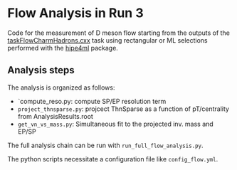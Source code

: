 # Flow Analysis in Run 3

Code for the measurement of D meson flow starting from the outputs of the [taskFlowCharmHadrons.cxx](https://github.com/AliceO2Group/O2Physics/blob/master/PWGHF/D2H/Tasks/taskFlowCharmHadrons.cxx) task using rectangular or ML selections performed with the [hipe4ml](https://github.com/hipe4ml/hipe4ml) package.

## Analysis steps
The analysis is organized as follows:
- `compute_reso.py: compute SP/EP resolution term
- `project_thnsparse.py`: projcect ThnSparse as a function of pT/centrality from AnalysisResults.root
- `get_vn_vs_mass.py`: Simultaneous fit to the projected inv. mass and EP/SP

The full analysis chain can be run with ``run_full_flow_analysis.py``.

The python scripts necessitate a configuration file like ``config_flow.yml``.